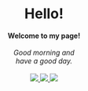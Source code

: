 <h1 align="center">Hello!</h1>

<p align="center">
    <b>Welcome to my page!</b><br><br>
    <i> Good morning and<br>
        have a good day.<br>
    </i><br>
    <a href="https://www.linkedin.com/in/odhy-pradhana/">
        <img src="https://img.shields.io/badge/LinkedIn-0077B5?style=for-the-badge&logo=linkedin&logoColor=white">
    </a>
    <a href="https://twitter.com/valgtreiz">
        <img src="https://img.shields.io/badge/Twitter-1DA1F2?style=for-the-badge&logo=twitter&logoColor=white">
    </a>
    <a href="https://www.instagram.com/odhypradhana/">
        <img src="https://img.shields.io/badge/Instagram-E4405F?style=for-the-badge&logo=instagram&logoColor=white">
    </a>
</p>
